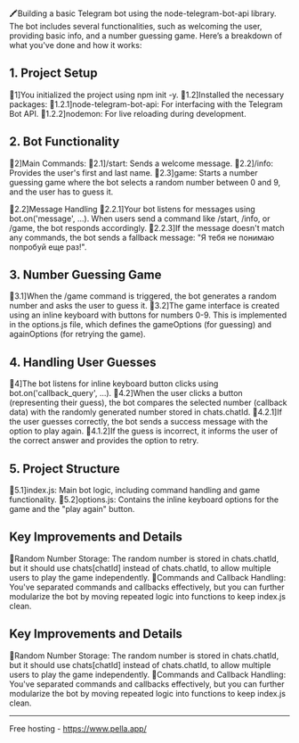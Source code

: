 🖍️Building a basic Telegram bot using the node-telegram-bot-api library. The bot includes several 
functionalities, such as welcoming the user, providing basic info, and a number guessing game. Here’s a breakdown of what you've done and how it works:

## 1. Project Setup
🔶1]You initialized the project using npm init -y.
🔶1.2]Installed the necessary packages:
🔸1.2.1]node-telegram-bot-api: For interfacing with the Telegram Bot API.
🔸1.2.2]nodemon: For live reloading during development.

## 2. Bot Functionality

🔶2]Main Commands:
🔸2.1]/start: Sends a welcome message.
🔸2.2]/info: Provides the user's first and last name.
🔸2.3]game: Starts a number guessing game where the bot selects a random number between 0 and 9, and the user has to guess it.

🔶2.2]Message Handling
🔸2.2.1]Your bot listens for messages using bot.on('message', ...). When users send a command like /start, /info, or /game, the bot responds accordingly.
🔸2.2.3]If the message doesn't match any commands, the bot sends a fallback message: "Я тебя не понимаю попробуй еще раз!".

## 3. Number Guessing Game
🔸3.1]When the /game command is triggered, the bot generates a random number and asks the user to guess it.
🔸3.2]The game interface is created using an inline keyboard with buttons for numbers 0-9. This is implemented in the options.js file, which defines the gameOptions (for guessing) and againOptions (for retrying the game).

## 4. Handling User Guesses
🔶4]The bot listens for inline keyboard button clicks using bot.on('callback_query', ...).
🔶4.2]When the user clicks a button (representing their guess), the bot compares the selected number (callback data) with the randomly generated number stored in chats.chatId.
🔸4.2.1]If the user guesses correctly, the bot sends a success message with the option to play again.
🔸4.1.2]If the guess is incorrect, it informs the user of the correct answer and provides the option to retry.

## 5. Project Structure
🔸5.1]index.js: Main bot logic, including command handling and game functionality.
🔸5.2]options.js: Contains the inline keyboard options for the game and the "play again" button.


## Key Improvements and Details
💠Random Number Storage: The random number is stored in chats.chatId, but it should use chats[chatId] instead of chats.chatId, to allow multiple users to play the game independently.
💠Commands and Callback Handling: You've separated commands and callbacks effectively, but you can further modularize the bot by moving repeated logic into functions to keep index.js clean.

## Key Improvements and Details
💠Random Number Storage: The random number is stored in chats.chatId, but it should use chats[chatId] instead of chats.chatId, to allow multiple users to play the game independently.
💠Commands and Callback Handling: You've separated commands and callbacks effectively, but you can further modularize the bot by moving repeated logic into functions to keep index.js clean.

-----------------------------

Free hosting - https://www.pella.app/





